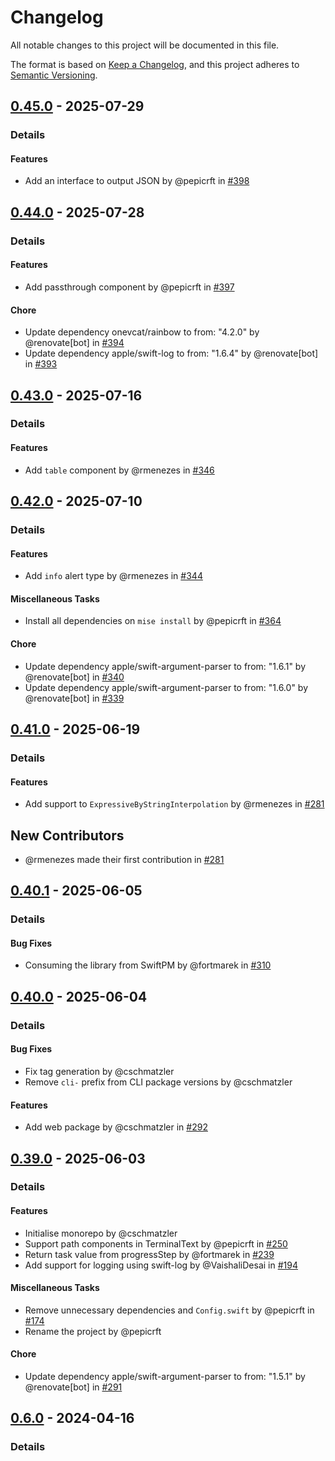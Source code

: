# Changelog

All notable changes to this project will be documented in this file.

The format is based on [Keep a Changelog](https://keepachangelog.com/en/1.0.0/),
and this project adheres to [Semantic Versioning](https://semver.org/spec/v2.0.0.html).

## [0.45.0] - 2025-07-29
### Details
#### Features
- Add an interface to output JSON by @pepicrft in [#398](https://github.com/tuist/Noora/pull/398)

## [0.44.0] - 2025-07-28
### Details
#### Features
- Add passthrough component by @pepicrft in [#397](https://github.com/tuist/Noora/pull/397)

#### Chore
- Update dependency onevcat/rainbow to from: "4.2.0" by @renovate[bot] in [#394](https://github.com/tuist/Noora/pull/394)
- Update dependency apple/swift-log to from: "1.6.4" by @renovate[bot] in [#393](https://github.com/tuist/Noora/pull/393)

## [0.43.0] - 2025-07-16
### Details
#### Features
- Add `table` component by @rmenezes in [#346](https://github.com/tuist/Noora/pull/346)

## [0.42.0] - 2025-07-10
### Details
#### Features
- Add `info` alert type by @rmenezes in [#344](https://github.com/tuist/Noora/pull/344)

#### Miscellaneous Tasks
- Install all dependencies on `mise install` by @pepicrft in [#364](https://github.com/tuist/Noora/pull/364)

#### Chore
- Update dependency apple/swift-argument-parser to from: "1.6.1" by @renovate[bot] in [#340](https://github.com/tuist/Noora/pull/340)
- Update dependency apple/swift-argument-parser to from: "1.6.0" by @renovate[bot] in [#339](https://github.com/tuist/Noora/pull/339)

## [0.41.0] - 2025-06-19
### Details
#### Features
- Add support to `ExpressiveByStringInterpolation` by @rmenezes in [#281](https://github.com/tuist/Noora/pull/281)

## New Contributors
* @rmenezes made their first contribution in [#281](https://github.com/tuist/Noora/pull/281)
## [0.40.1] - 2025-06-05
### Details
#### Bug Fixes
- Consuming the library from SwiftPM by @fortmarek in [#310](https://github.com/tuist/Noora/pull/310)

## [0.40.0] - 2025-06-04
### Details
#### Bug Fixes
- Fix tag generation by @cschmatzler
- Remove `cli-` prefix from CLI package versions by @cschmatzler

#### Features
- Add web package by @cschmatzler in [#292](https://github.com/tuist/Noora/pull/292)

## [0.39.0] - 2025-06-03
### Details
#### Features
- Initialise monorepo by @cschmatzler
- Support path components in TerminalText by @pepicrft in [#250](https://github.com/tuist/Noora/pull/250)
- Return task value from progressStep by @fortmarek in [#239](https://github.com/tuist/Noora/pull/239)
- Add support for logging using swift-log by @VaishaliDesai in [#194](https://github.com/tuist/Noora/pull/194)

#### Miscellaneous Tasks
- Remove unnecessary dependencies and `Config.swift` by @pepicrft in [#174](https://github.com/tuist/Noora/pull/174)
- Rename the project by @pepicrft

#### Chore
- Update dependency apple/swift-argument-parser to from: "1.5.1" by @renovate[bot] in [#291](https://github.com/tuist/Noora/pull/291)

## [0.6.0] - 2024-04-16
### Details
[0.45.0]: https://github.com/tuist/Noora/compare/0.44.0..0.45.0
[0.44.0]: https://github.com/tuist/Noora/compare/0.43.0..0.44.0
[0.43.0]: https://github.com/tuist/Noora/compare/0.42.0..0.43.0
[0.42.0]: https://github.com/tuist/Noora/compare/0.41.0..0.42.0
[0.41.0]: https://github.com/tuist/Noora/compare/0.40.1..0.41.0
[0.40.1]: https://github.com/tuist/Noora/compare/0.40.0..0.40.1
[0.40.0]: https://github.com/tuist/Noora/compare/0.39.0..0.40.0
[0.39.0]: https://github.com/tuist/Noora/compare/0.6.0..0.39.0
[0.6.0]: https://github.com/tuist/Noora/compare/0.5.0..0.6.0

<!-- generated by git-cliff -->
